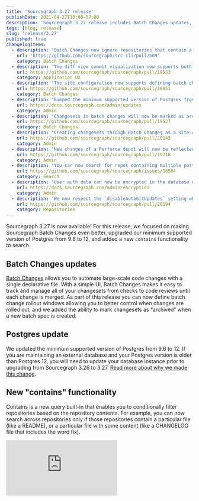 ```yaml
---
title: 'Sourcegraph 3.27 release'
publishDate: 2021-04-27T10:00-07:00
description: 'Sourcegraph 3.27 release includes Batch Changes updates, changes to the minimum required version of Postgres, and added a new seach feature.'
tags: [blog, release]
slug: 'release/3.27'
published: true
changelogItems:
  - description: 'Batch Changes now ignore repositories that contain a `.batchignore` file.'
    url: 'https://github.com/sourcegraph/src-cli/pull/509'
    category: Batch Changes
  - description: 'The diff view commit visualization now supports both split and unified views, including hovers, go-to-definition, and find-references.'
    url: https://github.com/sourcegraph/sourcegraph/pull/19553
    category: Application UX
  - description: 'The site configuration now supports defining batch change rollout windows, which can be used to slow or disable pushing changesets at particular times of day or days of the week.'
    url: https://github.com/sourcegraph/sourcegraph/pull/19951
    category: Batch Changes
  - description: 'Bumped the minimum supported version of Postgres from `9.6` to `12`. The upgrade procedure is mostly automated for existing deployments, but may require action if using the single-container deployment or an external database. See the upgrade documentation for your deployment type for detailed instructions.'
    url: https://docs.sourcegraph.com/admin/updates
    category: Admin
  - description: "Changesets in batch changes will now be marked as archived instead of being detached when a new batch spec that doesn't include the changesets is applied. Once they're archived users can manually detach them in the UI."
    url: https://github.com/sourcegraph/sourcegraph/pull/19527
    category: Batch Changes
  - description: 'Creating changesets through Batch Changes as a site-admin without configured Batch Changes credentials has been deprecated. To avoid any interruptions in changeset creation, please configure user or global credentials before Sourcegraph 3.29.'
    url: https://github.com/sourcegraph/sourcegraph/pull/20143
    category: Admin
  - description: 'New changes of a Perforce depot will now be reflected in `master` branch after the initial clone.'
    url: https://github.com/sourcegraph/sourcegraph/pull/19718
    category: Admin
  - description: 'You can now search for repos containing multiple patterns using the built-in `contains` predicate: `repo:contains(...)`, `repo:contains.file(...)`, `repo:contains.content(...)`, and `repo:contains.commit.after(...)`.'
    url: https://github.com/sourcegraph/sourcegraph/issues/18584
    category: Search
  - description: 'User auth data can now be encrypted in the database using the `encryption.keys` config.'
    url: https://docs.sourcegraph.com/admin/encryption
    category: Admin
  - description: 'We now respect the `disableAutoGitUpdates` setting when cloning or fetching repos on demand and during cleanup tasks that may re-clone old repos.'
    url: https://github.com/sourcegraph/sourcegraph/pull/20194
    category: Repositories
---
```


Sourcegraph 3.27 is now available! For this release, we focused on making Sourcegraph Batch Changes even better, upgraded our minimum supported version of Postgres from 9.6 to 12, and added a new `contains` functionality to search.

## Batch Changes updates

[Batch Changes](https://about.sourcegraph.com/batch-changes/) allows you to automate large-scale code changes with a single declarative file. With a simple UI, Batch Changes makes it easy to track and manage all of your changesets from checks to code reviews until each change is merged.
As part of this release you can now define batch change rollout windows allowing you to better control when changes are rolled out, and we added the ability to mark changesets as “archived” when a new batch spec is created.

## Postgres update

We updated the minimum supported version of Postgres from 9.6 to 12. If you are maintaining an external database and your Postgres version is older than Postgres 12, you will need to update your database instance prior to upgrading from Sourcegraph 3.26 to 3.27.
[Read more about why we made this change](https://about.sourcegraph.com/blog/postgres-version-update/).

## New "contains" functionality

Contains is a new query built-in that enables you to conditionally filter repositories based on the repository contents. For example, you can now search across repositories only if those repositories contain a particular file (like a README), or a particular file with some content (like a CHANGELOG file that includes the word fix).

<div className="container my-4 video-embed embed-responsive embed-responsive-16by9">
    <iframe className="embed-responsive-item" src="https://www.youtube-nocookie.com/embed/hKXoMVzBZ5E?autoplay=0&amp;cc_load_policy=0&amp;start=0&amp;end=0&amp;loop=0&amp;controls=1&amp;modestbranding=0&amp;rel=0"allowFullScreen="" allow="accelerometer; autoplay; encrypted-media; gyroscope; picture-in-picture"frameBorder="0"></iframe>
</div>
